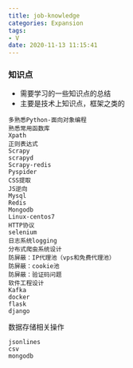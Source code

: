 ```yaml
---
title: job-knowledge
categories: Expansion
tags: 
- V
date: 2020-11-13 11:15:41
---
```


### 知识点

- 需要学习的一些知识点的总结
- 主要是技术上知识点，框架之类的

<!--more-->

```
多熟悉Python-面向对象编程
熟悉常用函数库
Xpath
正则表达式
Scrapy
scrapyd
Scrapy-redis
Pyspider
CSS提取
JS逆向
Mysql
Redis
Mongodb
Linux-centos7
HTTP协议
selenium
日志系统logging
分布式爬虫系统设计
防屏蔽：IP代理池（vps和免费代理池）
防屏蔽：cookie池
防屏蔽：验证码问题
软件工程设计
Kafka
docker
flask
django
```

数据存储相关操作

```
jsonlines
csv
mongodb
```

